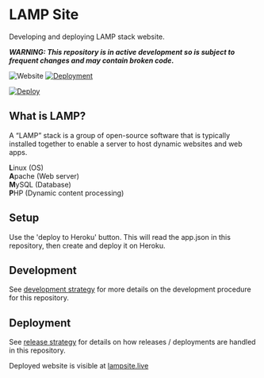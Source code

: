 # LAMP Site
Developing and deploying LAMP stack website. 

***WARNING: This repository is in active development so is subject to frequent changes and may contain broken code.***

![Website](https://img.shields.io/website?url=http%3A%2F%2Flampsite.live)
[![Deployment](https://github.com/benknight135/lamp-site/actions/workflows/deploy.yml/badge.svg)](https://github.com/benknight135/lamp-site/actions/workflows/deploy.yml)

[![Deploy](https://www.herokucdn.com/deploy/button.svg)](https://heroku.com/deploy)

## What is LAMP?
A “LAMP” stack is a group of open-source software that is typically installed together to enable a server to host dynamic websites and web apps.

**L**inux (OS)  
**A**pache (Web server)  
**M**ySQL (Database)  
**P**HP (Dynamic content processing)  

## Setup
Use the 'deploy to Heroku' button. This will read the app.json in this repository, then create and deploy it on Heroku.  

## Development
See [development strategy](.github/DEVELOPMENT_STRATEGY.md) for more details on the development procedure for this repository. 

## Deployment
See [release strategy](.github/RELEASE_STRATEGY.md) for details on how releases / deployments are handled in this repository.

Deployed website is visible at [lampsite.live](https://lampsite.live)

